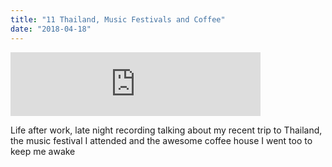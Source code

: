 ```yaml
---
title: "11 Thailand, Music Festivals and Coffee"
date: "2018-04-18"
---
```


<iframe src="https://anchor.fm/bosslee/embed/episodes/11-Thailand--Music-Festivals-and-Coffee-e1bkrc" width="400px" height="102px" frameborder="0" scrolling="no"></iframe>

 Life after work, late night recording talking about my recent trip to Thailand, the music festival I attended and the awesome coffee house I went too to keep me awake
